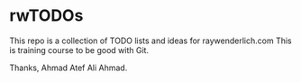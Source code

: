 # rwTODOs

This repo is a collection of TODO lists and ideas for raywenderlich.com
This is training course to be good with Git.

Thanks,
Ahmad Atef Ali Ahmad.
